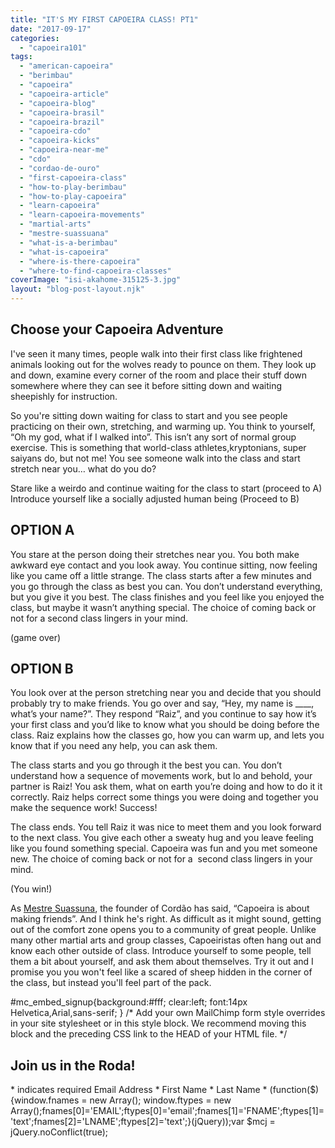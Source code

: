 ```yaml
---
title: "IT'S MY FIRST CAPOEIRA CLASS! PT1"
date: "2017-09-17"
categories: 
  - "capoeira101"
tags: 
  - "american-capoeira"
  - "berimbau"
  - "capoeira"
  - "capoeira-article"
  - "capoeira-blog"
  - "capoeira-brasil"
  - "capoeira-brazil"
  - "capoeira-cdo"
  - "capoeira-kicks"
  - "capoeira-near-me"
  - "cdo"
  - "cordao-de-ouro"
  - "first-capoeira-class"
  - "how-to-play-berimbau"
  - "how-to-play-capoeira"
  - "learn-capoeira"
  - "learn-capoeira-movements"
  - "martial-arts"
  - "mestre-suassuana"
  - "what-is-a-berimbau"
  - "what-is-capoeira"
  - "where-is-there-capoeira"
  - "where-to-find-capoeira-classes"
coverImage: "isi-akahome-315125-3.jpg"
layout: "blog-post-layout.njk"
---
```


## Choose your Capoeira Adventure

I've seen it many times, people walk into their first class like frightened animals looking out for the wolves ready to pounce on them. They look up and down, examine every corner of the room and place their stuff down somewhere where they can see it before sitting down and waiting sheepishly for instruction.

So you're sitting down waiting for class to start and you see people practicing on their own, stretching, and warming up. You think to yourself, “Oh my god, what if I walked into”. This isn’t any sort of normal group exercise. This is something that world-class athletes,kryptonians, super saiyans do, but not me! You see someone walk into the class and start stretch near you… what do you do?

Stare like a weirdo and continue waiting for the class to start (proceed to A) Introduce yourself like a socially adjusted human being (Proceed to B)

## OPTION A

You stare at the person doing their stretches near you. You both make awkward eye contact and you look away. You continue sitting, now feeling like you came off a little strange. The class starts after a few minutes and you go through the class as best you can. You don’t understand everything, but you give it you best. The class finishes and you feel like you enjoyed the class, but maybe it wasn’t anything special. The choice of coming back or not for a second class lingers in your mind.

(game over)

## OPTION B

You look over at the person stretching near you and decide that you should probably try to make friends. You go over and say, “Hey, my name is \_\_\_\_, what’s your name?”. They respond “Raiz”, and you continue to say how it’s your first class and you’d like to know what you should be doing before the class. Raiz explains how the classes go, how you can warm up, and lets you know that if you need any help, you can ask them.

The class starts and you go through it the best you can. You don’t understand how a sequence of movements work, but lo and behold, your partner is Raiz! You ask them, what on earth you’re doing and how to do it it correctly. Raiz helps correct some things you were doing and together you make the sequence work! Success!

The class ends. You tell Raiz it was nice to meet them and you look forward to the next class. You give each other a sweaty hug and you leave feeling like you found something special. Capoeira was fun and you met someone new. The choice of coming back or not for a  second class lingers in your mind.

(You win!)

As [Mestre Suassuna](https://en.wikipedia.org/wiki/Reinaldo_Ramos_Suassuna), the founder of Cordão has said, “Capoeira is about making friends”. And I think he's right. As difficult as it might sound, getting out of the comfort zone opens you to a community of great people. Unlike many other martial arts and group classes, Capoeiristas often hang out and know each other outside of class. Introduce yourself to some people, tell them a bit about yourself, and ask them about themselves. Try it out and I promise you you won't feel like a scared of sheep hidden in the corner of the class, but instead you'll feel part of the pack.

#mc\_embed\_signup{background:#fff; clear:left; font:14px Helvetica,Arial,sans-serif; } /\* Add your own MailChimp form style overrides in your site stylesheet or in this style block. We recommend moving this block and the preceding CSS link to the HEAD of your HTML file. \*/

## Join us in the Roda!

\* indicates required Email Address \* First Name \* Last Name \* (function($) {window.fnames = new Array(); window.ftypes = new Array();fnames\[0\]='EMAIL';ftypes\[0\]='email';fnames\[1\]='FNAME';ftypes\[1\]='text';fnames\[2\]='LNAME';ftypes\[2\]='text';}(jQuery));var $mcj = jQuery.noConflict(true);
